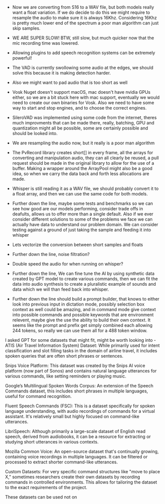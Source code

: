 - Now we are converting from S16 to a WAV file, but both models really want a float variation. If we do decide to do
  this we might require to resample the audio to make sure it is always 16Khz. Considering 16Khz is pretty much lower
  end of the spectrum a poor man algorithm can just skip samples.

- WE ARE SUPER SLOW! BTW, still slow, but much quicker now that the mic recording time was lowered.

- Allowing plugins to add speech recognition systems can be extremely powerful!

- The VAD is currently swollowing some audio at the edges, we should solve this because it is making detection harder.
- Also we might want to pad audio that is too short as well

- Vosk Nuget doesn't support macOS, mac doesn't have nvidia GPUs either, so we are a bit stuck here with mac support,
  eventually we would need to create our own binaries for Vosk.
  Also we need to have some way to start and stop engines, and to choose the correct engines.

- SileroVAD was implemented using some code from the internet, theres much improvments that can be made there, really,
  batching, GPU and quantization might all be possible, some are certainly possible and should be looked into.

- We are resampling the audio now, but it really is a poor man algorithm

- The PvRecord library creates short[] in every frame, all the arrays for converting and manipulation audio, they can
  all clearly be reused, a pull request should be made in the original library to allow for the use of a buffer. Making
  a wrapper around the ArrayPool<T> might also be a good idea, so when we carry the data back and forth less allocations
  are made.

- Whisper is still reading it as a WAV file, we should probably convert it to a float array, and then we can use the
  same code for both models.

- Further down the line, maybe some tests and benchmarks so we can see how good are our models performing, consider
  trade offs in deafults, allows us to offer more than a single default. Also if we ever consider different solutions to
  some of the problems we face we can actually have data to understand our problem domain. We can consider testing
  against a ground of just taking the sample and feeding it into whisper

- Lets vectorize the conversion between short samples and floats

- Further down the line, noise filtration?
- Double speed the audio for when running on whisper?

- Further down the line, We can fine tune the AI by using synthetic data created by GPT model to create various
  commands, then we can fit the data into audio synthesis to create a pluralistic example of sounds and data which we
  will than feed back into whisper.

- Further down the line should build a prompt builder, that knows to either look into previous input in dictation mode,
  possibly selection box context as well could be amazing, and in command mode give context into possible commands and
  possible keywords that are environment relevent, maybe give the use the ability to build their own context. It seems
  like the prompt and prefix get simply combined each allowing 244 tokens, so really we can use them all for a 488 token
  window.

I asked GPT for some datasets that might fit, might be worth looking into - 
ATIS (Air Travel Information System) Dataset: While primarily used for intent classification and slot filling tasks in the domain of airline travel, it includes spoken queries that are often short phrases or sentences.

Snips Voice Platform: This dataset was created by the Snips AI voice platform (now part of Sonos) and contains natural language utterances for various commands, like setting reminders or playing music.

Google’s Multilingual Spoken Words Corpus: An extension of the Speech Commands dataset, this includes short phrases in multiple languages, useful for command recognition.

Fluent Speech Commands (FSC): This is a dataset specifically for spoken language understanding, with audio recordings of commands for a virtual assistant. It's relatively small but highly focused on command-like utterances.

LibriSpeech: Although primarily a large-scale dataset of English read speech, derived from audiobooks, it can be a resource for extracting or studying short utterances in various contexts.

Mozilla Common Voice: An open-source dataset that's continually growing, containing voice recordings in multiple languages. It can be filtered or processed to extract shorter command-like utterances.

Custom Datasets: For very specific command structures like "move to place X," sometimes researchers create their own datasets by recording commands in controlled environments. This allows for tailoring the dataset to the exact requirements of the project.

These datasets can be used not on